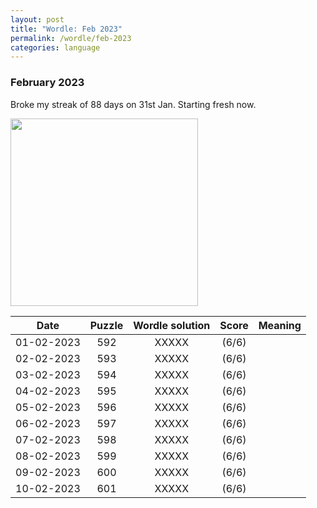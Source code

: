 ```yaml
---
layout: post
title: "Wordle: Feb 2023"
permalink: /wordle/feb-2023
categories: language
---
```


### February 2023

Broke my streak of 88 days on 31st Jan. Starting fresh now.

<img src="{{ site.baseurl }}/assets/wordle-stats-feb.png" width=300px>

|    Date    | Puzzle | Wordle solution | Score | Meaning |
|:----------:|:------:|:---------------:|:-----:|:-------:|
| 01-02-2023 | 592 | XXXXX | (6/6) |  |
| 02-02-2023 | 593 | XXXXX | (6/6) |  |
| 03-02-2023 | 594 | XXXXX | (6/6) |  |
| 04-02-2023 | 595 | XXXXX | (6/6) |  |
| 05-02-2023 | 596 | XXXXX | (6/6) |  |
| 06-02-2023 | 597 | XXXXX | (6/6) |  |
| 07-02-2023 | 598 | XXXXX | (6/6) |  |
| 08-02-2023 | 599 | XXXXX | (6/6) |  |
| 09-02-2023 | 600 | XXXXX | (6/6) |  |
| 10-02-2023 | 601 | XXXXX | (6/6) |  |
